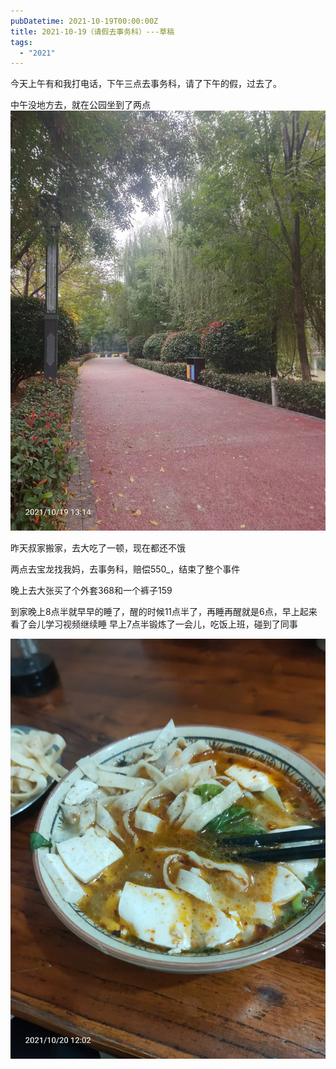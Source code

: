 ```yaml
---
pubDatetime: 2021-10-19T00:00:00Z
title: 2021-10-19（请假去事务科）---草稿
tags:
  - "2021"
---
```


今天上午有和我打电话，下午三点去事务科，请了下午的假，过去了。

中午没地方去，就在公园坐到了两点![](../../img/6904315-0766c08319121610.jpg)

昨天叔家搬家，去大吃了一顿，现在都还不饿

两点去宝龙找我妈，去事务科，赔偿550\_，结束了整个事件

晚上去大张买了个外套368和一个裤子159

到家晚上8点半就早早的睡了，醒的时候11点半了，再睡再醒就是6点，早上起来看了会儿学习视频继续睡
早上7点半锻炼了一会儿，吃饭上班，碰到了同事

![](../../img/6904315-c3687562c9183676.jpg)
